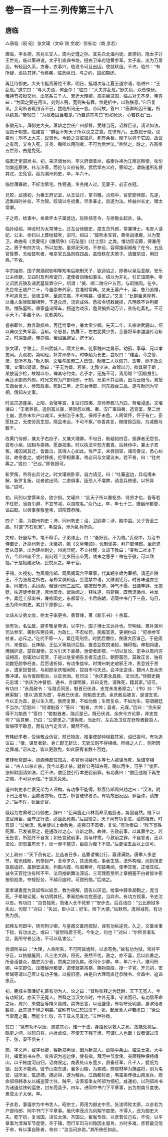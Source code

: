 # 卷一百一十三·列传第三十八

## 唐临

△唐临（晈 昭）张文瓘（文琮 锡 文收）徐有功（商 彦若）

唐临，字本德，京兆长安人。周内史瑾之孙。其先自北海内徙。武德初，隐太子讨王世充，临以策进说，太子引直典书坊，授右卫率府铠曹参军。太子废，出为万泉丞。有轻囚久系，方春，农事兴，临说令可且出囚，使就畎亩。不许。临曰：“有所疑，丞执其罪。”令移疾，临悉纵归，与之约，囚如期还。

再迁侍御史。大夫韦挺责著位不肃，明日，挺越次与江夏王道宗语，临进曰：“王乱班。”道宗曰：“与大夫语，何至尔！”临曰：“大夫亦乱班。”挺失色，众皆悚伏。俄持节按狱交州，出冤系三千人。累迁大理卿。高宗尝录囚，临占对无不尽，帝喜曰：“为国之要在用法，刻则人残，宽则失有罪，惟是折中，以称朕意。”它日复讯，余司断者辄纷诉不已，独临所讯无一言。帝问故，答曰：“唐卿断囚不冤，所以绝意。”帝叹曰：“为狱者固当若是。”乃自述其考曰“形如死灰，心若铁石”云。

永徽元年，拜御史大夫。萧龄之尝任广州都督，受赇当死，诏群臣议，请论如法，诏戮于朝堂。临建言：“群臣不知天子所以议之之意。在律有八。王族戮于隐，议亲也；刑不上大夫，议贵也。今龄之贪赃狼扈，死有余咎。陛下以异于它囚，故议之有司，又令入死，非尧、舜所以用刑者，不可为后世法。”帝然之。龄之，齐高帝五世孙，由是免死。

临累迁吏部尚书。初，来济谪台州，李义府谪普州，临奏许祎为江南巡察使，张伦剑南巡察使。祎与济善，而伦与义府有隙。武后常右义府，察知之，谓临遣所私督其过，坐免官。起为潮州刺史，卒，年六十。

临俭薄寡欲，不好治第宅。性旁通，专务掩人过。见妻子，必正衣冠。

兄皎，武德初，为秦王府记室，从王征讨，掌书檄。贞观中，官吏部侍郎。先是，选集四时补拟，不为限。皎请以冬初集，尽季春止，后遂为法。终益州长史，赠太常卿。

子之奇，给事中。坐章怀太子属徙边。后除括苍令，与徐敬业起兵，诛。

临孙绍绍，神龙时为太常博士。迁左台侍御史、度支员外郎，常兼博士。韦庶人请妃、公主、命妇以上葬给鼓吹，诏可。绍曰：“鼓吹本军容，黄帝战涿鹿，以为警卫，故曲有《灵夔吼》《雕鹗争》《石坠崖》《壮士怒》之类。惟功臣诏葬，得兼用之。男子有四方功，所以加宠。虽郊祀天地，不参设，容得接闺阃哉？在令，五品官昏葬，无给鼓吹者，唯京官五品则假四品，盖班秩在夫若子。请置前诏，用旧典。”不省。

中宗始郊，国子祭酒祝钦明等知韦后能制天子，欲迎谄之，即奏以皇后亚献，安乐公主终献，又四时及列帝诞日，遣使者诣陵如事生。绍以为非礼，引正谊固争。帝又诏武氏陵及诸武墓皆置守户，绍谓：“昊、顺二陵守户五百，与昭陵同。在令，先世帝王陵户二十，今虽崇奉外家，宜准附常典。又亲王墓户十，梁、鲁乃追赠，不可逾真王。褒德卫卒，至逾宗庙，不可明甚，请罢之。”又言：“比群臣务厚葬，以俑人象骖眩耀相矜，下逮众庶，流宕成俗。愿按令切敕裁损，凡明器不许列衢路，惟陈墓所。昏家盛设障车，拥道为戏乐，邀货捐赀动万计，甚伤化紊礼，不可示天下。”事虽不从，议者美叹。

睿宗即位，数言政损益，再迁给事中，兼太常少卿。先天二年，玄宗讲武骊山，绍以典仪坐失军容，当斩。帝怒甚，执纛下，左右犹冀少贷，金吾将军李邈遽传诏斩之。时深咎邈，帝亦悔，俄诏罢邈官，摈于家。

张文瓘，字稚圭，贝州武城人。隋大业末，徙家魏州之昌乐。幼孤，事母、兄以孝友闻。贞观初，第明经，补并州参军。时李勣为长史，尝叹曰：“稚圭，今之管、萧，吾所不及。”勣入朝，文瓘与属僚二人皆饯，勣赠二人以佩刀、玉带，而不及文瓘。文瓘以疑请，勣曰：“子无为嫌。若某，冘豫少决，故赠以刀，欲其果于断；某放诞少检，故赠以带，俾其守约束。若子才，无施不可，焉用赠？”因极推引。再迁水部员外郎。时兄文琮为户部侍郎，于制，兄弟不并台阁，出为云阳令。累授东西台舍人，参知政事。乾封二年，迁东台侍郎、同东西台三品，遂与勣同为宰相。俄知左史事。

时高宗造蓬莱、上阳、合璧等宫，复征讨四夷，京师养厩马万匹，帑瓘浸虚。文瓘谏曰：“王者养民，逸则富以康，劳则怨以叛。秦、汉广事四夷，造宫室，至二世土崩，武帝末年户口减半。夫制治于未乱，保邦于未危。人罔常怀，怀于有仁。臣愿抚之，无使劳而生怨。隋监未远，不可不察。”帝善其言，赐缯锦百段，为减厩马数千。

改黄门侍郎，兼太子右庶子，又兼大理卿。不旬日，断疑狱四百，抵罪者无怨言。尝有小疾，囚相与斋祷，愿亟视事。时以执法平恕方戴胄。后拜侍中，兼太子宾客。诸囚闻其迁，皆垂泣，其得人心如此。性严正，未尝回容，诸司奏议，悉心纠驳，故帝委之。或时移疾，佗宰相奏事，帝必问与文瓘议未。若不者，曰：“往共筹之。”或曰：“已议。”即皆报可。

新罗叛，帝将出兵讨之。时文瓘病卧家，自力请见，曰：“吐蕃盗边，兵屯境未解，新罗复叛，议者欲出师，二虏俱事，臣恐人不堪弊，请息兵修德，以怀异俗。”诏可。

初，同列以堂馔丰余，欲少损。文瓘曰：“此天子所以重枢务、待贤才也，吾等若不任职，当自引避，不宜节减，以自取名。”众乃止。卒，年七十三，赠幽州都督，谥曰懿。以尝事孝敬皇帝，诏陪葬恭陵。

四子：潜，为魏州刺史；沛，同州刺史；洽，卫尉卿；涉，殿中监。父子皆至三品，时谓“万石张家”。韦温诛，涉为乱兵所杀。

文琮，好自写书，笔不释手。子弟谏止，曰：“吾好此，不为倦。”贞观中，为治书侍御史，迁亳州刺史。永徽初，献《文皇帝颂》，优制褒美，拜户部侍郎。坐房遗爱从母弟，出为建州刺史。州尚淫祀，不立社稷，文琮下教曰：“春秋二社本于农，今此州废不立，尚何观？比岁田亩卒荒，或未之思乎！神在于敬，可以致福。”于是始建祀场，民悦从之。卒于官。

子锡，久视初，为凤阁侍郎、同凤阁鸾台平章事，代其甥李峤为宰相。请还庐陵王，不为张易之所右。与郑杲俱知选，坐泄禁中语，又赇谢钜万，时苏味道亦坐事，同被讯，系凤阁，俄徙司刑三品院。锡按辔专道，神气不慑，日膳丰鲜，无损贬。味道徒步赴逮，席地菜食。武后闻之，释味道，将斩锡，既而流循州。神龙中，累迁工部尚书，兼修国史，东都留守。韦后临朝，诏同中书门下三品，旬日，出为绛州刺史。累封平原郡公，卒。

文琮从父弟文收，终太子率更令。善音律，著《新乐书》十余篇。

徐有功，名弘敏，避孝敬皇帝讳，以字行，国子博士文远孙也。举明经，累补蒲州司法参军，袭封东莞县男。为政仁，不忍杖罚，民服其恩，更相约曰：“犯徐参军杖者，必斥之。”讫代不辱一人。累迁司刑丞。时武后僭位，畏唐大臣谋己。于是周兴、来俊臣、丘神勣、王弘义等揣识后指，置总监牧院诸狱，捕将相，俾相钩逮，掩搦护送，楚掠凝惨。又污引天下豪桀，驰使者即按，一切以反论。吏争以周内穷诋相高，后辄劝以官赏，于是以急变相告言者无虚日。朝野震恐，莫敢正言，独有功数犯颜争枉直，后厉语折抑，有功争益牢。时博州刺史琅邪王冲，责息钱于贵乡，遣家奴督敛，与尉颜余庆相闻知，奴自市弓矢还。会冲坐逆诛，魏州人告余庆豫冲谋，后令俊臣鞫治，以反状闻。有司议：“余庆更永昌赦，法当流。”侍御史魏元忠谓：“余庆为冲督偿、通书，合谋明甚，非曰支党，请殊死，籍其家。”诏可。有功曰：“永昌赦令：‘与虺贞同恶，魁首已伏诛，支党未发者原之。’《书》曰：‘歼厥渠魁’，律以‘造意为首’，寻赦已伏语，则魁首无遗。余庆赦后被言，是谓支党。今以支为首，是以生入死。赦而复罪，不如勿赦；生而复杀，不如勿生。窃谓朝廷不当尔。”后怒曰：“何谓魁首？”答曰：“魁者，大帅；首者，元谋。”后曰：“余庆安得不为魁首？”答曰：“若魁首者，虺贞是已。既已伏诛，余庆今方论罪，非支党何？”后意解，乃曰：“公更思之。”遂免死。当此时，左右及卫仗在廷陛者数百人，皆缩项不敢息，而有功气定言详，闉然不桡。

有韩纪孝者，受徐敬业伪官，前已物故，推事使顾仲琰籍其家，诏已报可。有功追议曰：“律，谋反者斩。身亡即无斩法，无斩法则不得相缘。所缘之人亡，则所因之罪减。”诏从之，皆以更赦免，如此获宥者数十百姓。

累转秋官郎中。凤阁侍郎任知古、冬官尚书裴行本等七人被诬当死，后谓宰相曰：“古人以杀止杀，我今以恩止杀，就群公丐知古等，赐以再生，可乎？”俊臣、张知默固请如法，后不许。俊臣独引行本更验前罪。有功奏曰：“俊臣违陛下再生之赐，不可以示信。”于是悉免死。

道州刺史李仁褒兄弟为人诬构，有功争不能得。秋官侍郎周兴劾之曰：“汉法，附下罔上者斩，面欺者亦斩。在古，析言破律者杀。有功故出反囚，罪当诛，请按之。”后不许，犹坐史官。

俄起为左肃政台侍御史，辞曰：“臣闻鹿走山林而命系庖厨者，势固自然。陛下以法官用臣，臣守正行法，必坐此死矣。”后固授之。天下闻有功复进，洒然相贺。时有诏：“公坐流、私坐徒以上会赦免，逾百日不首者，复论。”有功奏曰：“陛下宽殊死罪，已发者原之，是通改过之心、自新之路。故律，告赦前事，以其罪坐之。若无告言，所犯终不自发；如告言赦前事，则与律乖。今赦前之罪，不自言者，还以法论，即恩虽布天下，而一罪不能贷，臣窃为陛下不取。”后更诏五品以上议可。

又上疏曰：“天下员有定，比选者日多，选曹诿嘱公行，嚣谤满路。唐季人多逆节，鞫讯结断，刑惨狱严，革命岁久，其流弗改。事表生情，法外构理，而刻薄吏驱扇成奸。虽朝堂进表，列匦内牒，叫阍弗听，叩鼓弗闻，使申其冤，正增其枉。诚令天官铨注有所不平、法司推断舞法深诋、三司理匦受所上章拥塞不白者皆许臣按验劾发，夺禄贬劳，不越月逾时，可致刑措。”后纳之。

窦孝谌妻庞为其奴怖以妖祟，教为夜解，因告以厌诅。给事中薛季昶鞫之，庞当死。子希瑊讼冤，有功明其枉。季昶劾有功党恶逆，当弃市。有功方视事，令史泣以告。有功曰：“岂吾独死，而诸人长不死邪？”安步去。后召诘曰：“公比断狱多失出，何耶？”对曰：“失出，臣小过；好生，陛下大德。”后默然。庞得减死，有功免为民。

起拜左司郎中，转司刑少卿。与皇甫文备同按狱，诬有功纵逆党。久之，文备坐事下狱，有功出之。或曰：“彼尝陷君于死，今生之，何也？”对曰：“尔所言者私忿，我所守者公法，不可以私害公。”

尝谓所亲曰：“大理，人命所系，不可阿旨诡辞，以求苟免。”故有功为狱，常持平守正，以执据冤罔，凡三坐大辟，将死，泰然不忧，赦之，亦不喜，后以此重之。所全活甚众，酷吏为少衰，然疾之如仇矣。改司仆少卿。卒，年六十八，赠司刑卿。中宗即位，加赠越州都督，遣使就第吊祭，赐物百段，授一子官。开元初，窦希瑊等请以己官让有功子惀，以报旧德，由是自大理司直迁恭陵令。会昌中，追谥忠正。

初，鹿城主簿潘好礼慕有功为人，论之曰：“昔称张释之为廷尉，天下无冤人，今有功断狱，亦天下无冤人。然释之当汉文帝时，中外无事，守法而已。有功居革命之际，周兴、来俊臣等掩义隐贼，崇饰恶言，以诬盛德，有功守死明道，身滨殆者数矣，此其贤于释之明甚。”或称有功仁恕过汉于、张。起居舍人卢若虚曰：“徐公当雷霆之震，而能全仁恕，虽千载未见其比。”五世孙商。

赞曰：“徐有功不以唐、周贰其心，惟一于法，身蹈死以救人之死，故能处猜后、酷吏之间，以恕自将，内挫虐焰，不使天下残于燎，可谓仁人也哉！议者谓过汉于、张，渠不信夫！

商，字义声，或字秋卿，客新郑再世，因为新郑人。幼隐中条山。擢进士第。大中时，擢累尚书左丞。宣宗诏为巡边使，使有指，拜河中节度使。突厥残种保特峨山，以千帐度河自归，诏商绥定。商表处山东宽乡，置备征军，凡千人，襞纸为铠，劲矢不能洞。徙节山南东道，襄多山棚，为票贼，商取材卒为捕盗将，别为屯营，寇所发，辄迹捕，捕必得，遂为精兵。江西都将反，韦宙乘传抵山南发兵，商命部将韩季友以捕盗营士往。贼平，宙表留季友所部为纲纪。咸通初，以刑部尚书为诸道盐铁转运使，封东莞县子。四年，进同中书门下平章事，出为荆南节度使。累进太子太保，卒。

子彦若，事僖宗为中书舍人。昭宗立，再用为御史中丞。张浚师败太原，以彦若为户部侍郎、同中书门下平章事。俄代李茂贞为凤翔节度使，不得入，还为御史大夫。乾宁初，复当国，进位太保、齐国公。崔胤专政，以彦若位己右，不悦，以平章事为清海军节度使，卒于镇，而行军司马刘隐因主留务。方时多难，彦若最见信于帝，有以事自陈者，帝曰：“汝当问彦若。”其所倚任如此。
